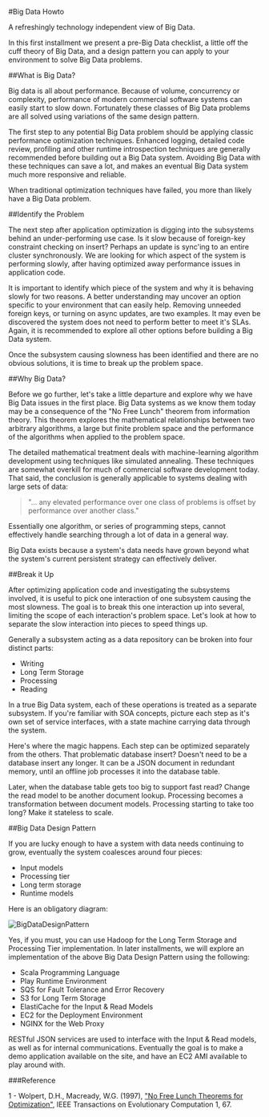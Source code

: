 #Big Data Howto

A refreshingly technology independent view of Big Data.

In this first installment we present a pre-Big Data checklist, a little off the
cuff theory of Big Data, and a design pattern you can apply to your environment
to solve Big Data problems.

##What is Big Data?

Big data is all about performance. Because of volume, concurrency or complexity,
performance of modern commercial software systems can easily start to slow down.
Fortunately these classes of Big Data problems are all solved using variations
of the same design pattern.

The first step to any potential Big Data problem should be applying classic
performance optimization techniques. Enhanced logging, detailed code review,
profiling and other runtime introspection techniques are generally recommended
before building out a Big Data system. Avoiding Big Data with these techniques
can save a lot, and makes an eventual Big Data system much more responsive and
reliable.

When traditional optimization techniques have failed, you more than likely have
a Big Data problem.

##Identify the Problem

The next step after application optimization is digging into the subsystems
behind an under-performing use case. Is it slow because of foreign-key
constraint checking on insert? Perhaps an update is sync'ing to an entire
cluster synchronously. We are looking for which aspect of the system is
performing slowly, after having optimized away performance issues in application
code.

It is important to identify which piece of the system and why it is behaving
slowly for two reasons. A better understanding may uncover an option specific to
your environment that can easily help. Removing unneeded foreign keys, or
turning on async updates, are two examples. It may even be discovered the system
does not need to perform better to meet it's SLAs. Again, it is recommended to
explore all other options before building a Big Data system.

Once the subsystem causing slowness has been identified and there are no obvious
solutions, it is time to break up the problem space.

##Why Big Data?

Before we go further, let's take a little departure and explore why we have Big
Data issues in the first place. Big Data systems as we know them today may be a
consequence of the "No Free Lunch" theorem from information theory. This
theorem explores the mathematical relationships between two arbitrary
algorithms, a large but finite problem space and the performance of the
algorithms when applied to the problem space.

The detailed mathematical treatment deals with machine-learning algorithm
development using techniques like simulated annealing. These techniques are
somewhat overkill for much of commercial software development today. That said,
the conclusion is generally applicable to systems dealing with large sets of
data:

> "... any elevated performance over one class of problems is offset by
performance over another class."

Essentially one algorithm, or series of programming steps, cannot effectively
handle searching through a lot of data in a general way.

Big Data exists because a system's data needs have grown beyond what the
system's current persistent strategy can effectively deliver.

##Break it Up

After optimizing application code and investigating the subsystems involved, it
is useful to pick one interaction of one subsystem causing the most slowness.
The goal is to break this one interaction up into several, limiting the scope of
each interaction's problem space. Let's look at how to separate the slow
interaction into pieces to speed things up.

Generally a subsystem acting as a data repository can be broken into four
distinct parts:

- Writing
- Long Term Storage
- Processing
- Reading

In a true Big Data system, each of these operations is treated as a separate
subsystem. If you're familiar with SOA concepts, picture each step as it's own
set of service interfaces, with a state machine carrying data through the
system.

Here's where the magic happens. Each step can be optimized separately from the
others. That problematic database insert? Doesn't need to be a database insert
any longer. It can be a JSON document in redundant memory, until an offline job
processes it into the database table.

Later, when the database table gets too big to support fast read? Change the
read model to be another document lookup. Processing becomes a transformation
between document models. Processing starting to take too long? Make it stateless
to scale.

##Big Data Design Pattern

If you are lucky enough to have a system with data needs continuing to grow,
eventually the system coalesces around four pieces:

- Input models
- Processing tier
- Long term storage
- Runtime models

Here is an obligatory diagram:

![BigDataDesignPattern](http://bigdatahowto.info/images/BigDataDesignPattern.png)

Yes, if you must, you can use Hadoop for the Long Term Storage and Processing
Tier implementation. In later installments, we will explore an implementation of
the above Big Data Design Pattern using the following:

- Scala Programming Language
- Play Runtime Environment
- SQS for Fault Tolerance and Error Recovery
- S3 for Long Term Storage
- ElastiCache for the Input & Read Models
- EC2 for the Deployment Environment
- NGINX for the Web Proxy

RESTful JSON services are used to interface with the Input & Read models, as
well as for internal communications. Eventually the goal is to make a demo
application available on the site, and have an EC2 AMI available to play around
with.

###Reference

1 - Wolpert, D.H., Macready, W.G. (1997), ["No Free Lunch Theorems for
Optimization"](http://ti.arc.nasa.gov/m/profile/dhw/papers/78.pdf), IEEE Transactions on Evolutionary Computation 1,
67.
